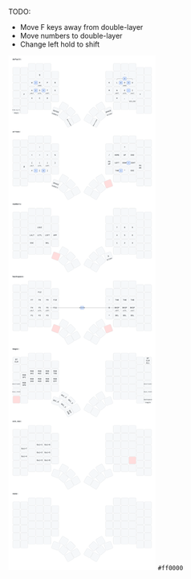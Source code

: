 TODO:

- Move F keys away from double-layer
- Move numbers to double-layer
- Change left hold to shift

![keymap](https://github.com/StephanMoeller/zmk-glove80/blob/main/keymap.svg) `#ff0000`
